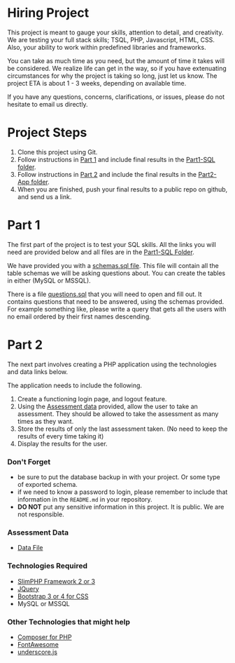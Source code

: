 # Hiring Project
This project is meant to gauge your skills, attention to detail, and creativity.  We are testing your full stack skills; TSQL, PHP, Javascript, HTML, CSS.  Also, your ability to work within predefined libraries and frameworks.

You can take as much time as you need, but the amount of time it takes will be considered.  We realize life can get in the way, so if you have extenuating circumstances for why the project is taking so long, just let us know.  The project ETA is about 1 - 3 weeks, depending on available time.

If you have any questions, concerns, clarifications, or issues, please do not hesitate to email us directly.

# Project Steps
1. Clone this project using Git.
2. Follow instructions in [Part 1](#part-1) and include final results in the [Part1-SQL folder](https://github.com/StrivvenMedia/HiringProject/tree/master/Part1-SQL).
3. Follow instructions in [Part 2]($part-2) and include the final results in the [Part2-App folder](https://github.com/StrivvenMedia/HiringProject/tree/master/Part2-App).
4.  When you are finished, push your final results to a public repo on github, and send us a link.

# Part 1
The first part of the project is to test your SQL skills.  All the links you will need are provided below and all files are in the [Part1-SQL Folder](https://github.com/StrivvenMedia/HiringProject/tree/master/Part1-SQL).

We have provided you with a [schemas.sql file](https://github.com/StrivvenMedia/HiringProject/blob/master/Part1-SQL/schemas.sql). This file will contain all the table schemas we will be asking questions about. You can create the tables in either (MySQL or MSSQL).

There is a file [questions.sql](https://github.com/StrivvenMedia/HiringProject/blob/master/Part1-SQL/questions.sql) that you will need to open and fill out.  It contains questions that need to be answered, using the schemas provided.  For example something like, please write a query that gets all the users with no email ordered by their first names descending.



# Part 2
The next part involves creating a PHP application using the technologies and data links below.  

The application needs to include the following.
1. Create a functioning login page, and logout feature.
2. Using the [Assessment data](https://github.com/StrivvenMedia/HiringProject/blob/master/Part2-App/Assessment%20Data.xlsx) provided, allow the user to take an assessment. They should be allowed to take the assessment as many times as they want.
3. Store the results of only the last assessment taken.  (No need to keep the results of every time taking it)
4. Display the results for the user.


### Don't Forget
* be sure to put the database backup in with your project.  Or some type of exported schema.
* if we need to know a password to login, please remember to include that information in the `README.md` in your repository.
* __DO NOT__ put any sensitive information in this project.  It is public. We are not responsible.

### Assessment Data
* [Data File](https://github.com/StrivvenMedia/HiringProject/blob/master/Part2-App/Assessment%20Data.xlsx)

### Technologies Required
* [SlimPHP Framework 2 or 3](https://www.slimframework.com/)
* [JQuery](https://jquery.com/)
* [Bootstrap 3 or 4 for CSS](http://getbootstrap.com/docs/3.3/)
* MySQL or MSSQL

### Other Technologies that might help
* [Composer for PHP](https://getcomposer.org/)
* [FontAwesome](https://fontawesome.com/)
* [underscore.js](http://underscorejs.org/)
